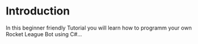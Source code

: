 # Introduction

In this beginner friendly Tutorial you will learn how to programm your own Rocket League Bot using C\#...

